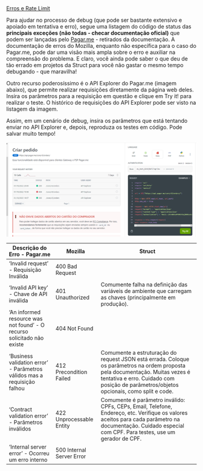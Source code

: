##

[Erros e Rate Limit](https://docs.pagar.me/reference/erros-1)

Para ajudar no processo de debug (que pode ser bastante extensivo e apoiado em tentativa e erro), segue uma listagem do código de status das **principais exceções (não todas - checar documentação oficial)** que podem ser lançadas pelo [Pagar.me](http://Pagar.me) - retirados da documentação. A documentação de erros do Mozilla, enquanto não específica para o caso do Pagar.me, pode dar uma visão mais ampla sobre o erro e auxiliar na compreensão do problema. E claro, você ainda pode saber o que deu de tão errado em projetos da Struct para você não gastar o mesmo tempo debugando - que maravilha!

Outro recurso poderosíssimo é o API Explorer do Pagar.me (imagem abaixo), que permite realizar requisições diretamente da página web deles. Insira os parâmetros para a requisição em questão e clique em Try it! para realizar o teste. O histórico de requisições do API Explorer pode ser visto na listagem da imagem.

Assim, em um cenário de debug, insira os parâmetros que está tentando enviar no API Explorer e, depois, reproduza os testes em código. Pode salvar muito tempo!

![Untitled](../../../imagens/ImgPagarme3.png)

| Descrição do Erro - Pagar.me | Mozilla | Struct |
| --- | --- | --- |
| ‘Invalid request’ - Requisição Inválida | 400 Bad Request |  |
| ‘Invalid API key’ - Chave de API inválida |  401 Unauthorized | Comumente falha na definição das variáveis de ambiente que carregam as chaves (principalmente em produção). |
| ‘An informed resource was not found’ - O recurso solicitado não existe | 404 Not Found |  |
| ‘Business validation error’ - Parâmetros válidos mas a requisição falhou | 412 Precondition Failed | Comumente a estruturação do request JSON está errada. Coloque os parâmetros na ordem proposta pela documentação. Muitas vezes é tentativa e erro. Cuidado com posição de parâmetros/objetos opcionais, como split e code. |
| ‘Contract validation error’  - Parâmetros inválidos | 422 Unprocessable Entity | Comumente é parâmetro inválido: CPFs, CEPs, Email, Telefone, Endereço, etc. Verifique os valores aceitos para cada parâmetro na documentação. Cuidado especial com CPF. Para testes, use um gerador de CPF. |
| ‘Internal server error’ - Ocorreu um erro interno | 500 Internal Server Error |  |
